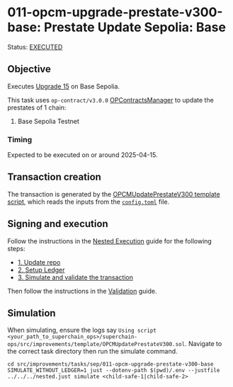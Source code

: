 # 011-opcm-upgrade-prestate-v300-base: Prestate Update Sepolia: Base

Status: [EXECUTED](https://sepolia.etherscan.io/tx/0x9815d944bf9edec3ebf81b7418d438144861c4bf2f2560ec12e028a175de7505)

## Objective

Executes [Upgrade 15](https://gov.optimism.io/t/upgrade-proposal-15-isthmus-hard-fork/9804) on Base Sepolia.

This task uses `op-contract/v3.0.0` [OPContractsManager](https://github.com/ethereum-optimism/optimism/blob/op-contracts/v3.0.0-rc.2/packages/contracts-bedrock/src/L1/OPContractsManager.sol) to update the prestates of 1 chain:

1. Base Sepolia Testnet

### Timing

Expected to be executed on or around 2025-04-15.

## Transaction creation

The transaction is generated by the [OPCMUpdatePrestateV300 template script](../../../template/OPCMUpdatePrestateV300.sol),
which reads the inputs from the [`config.toml`](./config.toml) file.

## Signing and execution

Follow the instructions in the [Nested Execution](../../../NESTED.md) guide for the following steps:

- [1. Update repo](../../../NESTED.md#1-update-repo)
- [2. Setup Ledger](../../../NESTED.md#2-setup-ledger)
- [3. Simulate and validate the transaction](../../../NESTED.md#3-simulate-and-validate-the-transaction)

Then follow the instructions in the [Validation](./VALIDATION.md) guide.

## Simulation

When simulating, ensure the logs say `Using script <your_path_to_superchain_ops>/superchain-ops/src/improvements/template/OPCMUpdatePrestateV300.sol`.
Navigate to the correct task directory then run the simulate command.
```
cd src/improvements/tasks/sep/011-opcm-upgrade-prestate-v300-base
SIMULATE_WITHOUT_LEDGER=1 just --dotenv-path $(pwd)/.env --justfile ../../../nested.just simulate <child-safe-1|child-safe-2>
```
